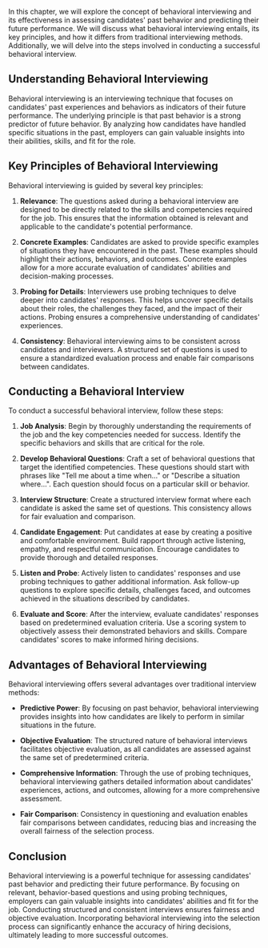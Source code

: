 
In this chapter, we will explore the concept of behavioral interviewing and its effectiveness in assessing candidates' past behavior and predicting their future performance. We will discuss what behavioral interviewing entails, its key principles, and how it differs from traditional interviewing methods. Additionally, we will delve into the steps involved in conducting a successful behavioral interview.

Understanding Behavioral Interviewing
-------------------------------------

Behavioral interviewing is an interviewing technique that focuses on candidates' past experiences and behaviors as indicators of their future performance. The underlying principle is that past behavior is a strong predictor of future behavior. By analyzing how candidates have handled specific situations in the past, employers can gain valuable insights into their abilities, skills, and fit for the role.

Key Principles of Behavioral Interviewing
-----------------------------------------

Behavioral interviewing is guided by several key principles:

1. **Relevance**: The questions asked during a behavioral interview are designed to be directly related to the skills and competencies required for the job. This ensures that the information obtained is relevant and applicable to the candidate's potential performance.

2. **Concrete Examples**: Candidates are asked to provide specific examples of situations they have encountered in the past. These examples should highlight their actions, behaviors, and outcomes. Concrete examples allow for a more accurate evaluation of candidates' abilities and decision-making processes.

3. **Probing for Details**: Interviewers use probing techniques to delve deeper into candidates' responses. This helps uncover specific details about their roles, the challenges they faced, and the impact of their actions. Probing ensures a comprehensive understanding of candidates' experiences.

4. **Consistency**: Behavioral interviewing aims to be consistent across candidates and interviewers. A structured set of questions is used to ensure a standardized evaluation process and enable fair comparisons between candidates.

Conducting a Behavioral Interview
---------------------------------

To conduct a successful behavioral interview, follow these steps:

1. **Job Analysis**: Begin by thoroughly understanding the requirements of the job and the key competencies needed for success. Identify the specific behaviors and skills that are critical for the role.

2. **Develop Behavioral Questions**: Craft a set of behavioral questions that target the identified competencies. These questions should start with phrases like "Tell me about a time when..." or "Describe a situation where...". Each question should focus on a particular skill or behavior.

3. **Interview Structure**: Create a structured interview format where each candidate is asked the same set of questions. This consistency allows for fair evaluation and comparison.

4. **Candidate Engagement**: Put candidates at ease by creating a positive and comfortable environment. Build rapport through active listening, empathy, and respectful communication. Encourage candidates to provide thorough and detailed responses.

5. **Listen and Probe**: Actively listen to candidates' responses and use probing techniques to gather additional information. Ask follow-up questions to explore specific details, challenges faced, and outcomes achieved in the situations described by candidates.

6. **Evaluate and Score**: After the interview, evaluate candidates' responses based on predetermined evaluation criteria. Use a scoring system to objectively assess their demonstrated behaviors and skills. Compare candidates' scores to make informed hiring decisions.

Advantages of Behavioral Interviewing
-------------------------------------

Behavioral interviewing offers several advantages over traditional interview methods:

* **Predictive Power**: By focusing on past behavior, behavioral interviewing provides insights into how candidates are likely to perform in similar situations in the future.

* **Objective Evaluation**: The structured nature of behavioral interviews facilitates objective evaluation, as all candidates are assessed against the same set of predetermined criteria.

* **Comprehensive Information**: Through the use of probing techniques, behavioral interviewing gathers detailed information about candidates' experiences, actions, and outcomes, allowing for a more comprehensive assessment.

* **Fair Comparison**: Consistency in questioning and evaluation enables fair comparisons between candidates, reducing bias and increasing the overall fairness of the selection process.

Conclusion
----------

Behavioral interviewing is a powerful technique for assessing candidates' past behavior and predicting their future performance. By focusing on relevant, behavior-based questions and using probing techniques, employers can gain valuable insights into candidates' abilities and fit for the job. Conducting structured and consistent interviews ensures fairness and objective evaluation. Incorporating behavioral interviewing into the selection process can significantly enhance the accuracy of hiring decisions, ultimately leading to more successful outcomes.

